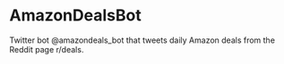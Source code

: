 # AmazonDealsBot
Twitter bot @amazondeals_bot that tweets daily Amazon deals from the Reddit page r/deals.
